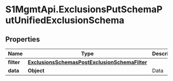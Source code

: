 # S1MgmtApi.ExclusionsPutSchemaPutUnifiedExclusionSchema

## Properties
Name | Type | Description | Notes
------------ | ------------- | ------------- | -------------
**filter** | [**ExclusionsSchemasPostExclusionSchemaFilter**](ExclusionsSchemasPostExclusionSchemaFilter.md) |  | 
**data** | **Object** | Data | 


